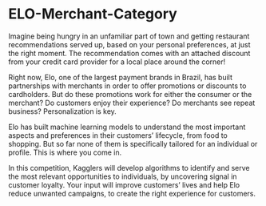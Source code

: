 # ELO-Merchant-Category
Imagine being hungry in an unfamiliar part of town and getting restaurant recommendations served up, based on your personal preferences, at just the right moment. The recommendation comes with an attached discount from your credit card provider for a local place around the corner!

Right now, Elo, one of the largest payment brands in Brazil, has built partnerships with merchants in order to offer promotions or discounts to cardholders. But do these promotions work for either the consumer or the merchant? Do customers enjoy their experience? Do merchants see repeat business? Personalization is key.

Elo has built machine learning models to understand the most important aspects and preferences in their customers’ lifecycle, from food to shopping. But so far none of them is specifically tailored for an individual or profile. This is where you come in.

In this competition, Kagglers will develop algorithms to identify and serve the most relevant opportunities to individuals, by uncovering signal in customer loyalty. Your input will improve customers’ lives and help Elo reduce unwanted campaigns, to create the right experience for customers.
